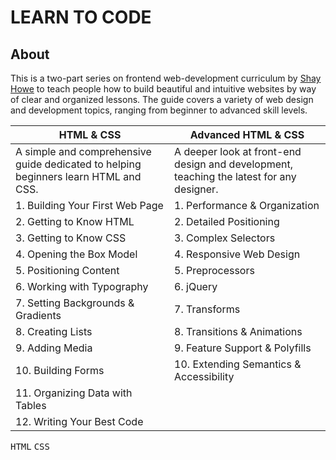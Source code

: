 # LEARN TO CODE

## About

This is a two-part series on frontend web-development curriculum by [Shay Howe](https://learn.shayhowe.com/) to teach people how to build beautiful and intuitive websites by way of clear and organized lessons. The guide covers a variety of web design and development topics, ranging from beginner to advanced skill levels.

| HTML & CSS | Advanced HTML & CSS |
|------------|---------------------|
| A simple and comprehensive guide dedicated to helping beginners learn HTML and CSS. | A deeper look at front-end design and development, teaching the latest for any designer. |
| 1. Building Your First Web Page     | 1. Performance & Organization           |
| 2. Getting to Know HTML             | 2. Detailed Positioning                 |
| 3. Getting to Know CSS              | 3. Complex Selectors                    |
| 4. Opening the Box Model            | 4. Responsive Web Design                |
| 5. Positioning Content              | 5. Preprocessors                        |
| 6. Working with Typography          | 6. jQuery                               |
| 7. Setting Backgrounds & Gradients  | 7. Transforms                           |
| 8. Creating Lists                   | 8. Transitions & Animations             |
| 9. Adding Media                     | 9. Feature Support & Polyfills          |
| 10. Building Forms                  | 10. Extending Semantics & Accessibility |
| 11. Organizing Data with Tables     |
| 12. Writing Your Best Code          |

<kbd>HTML</kbd> <kbd>CSS</kbd>